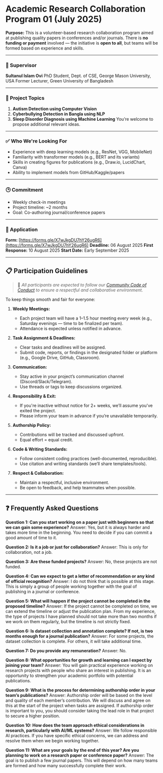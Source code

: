 # Academic Research Collaboration Program 01 (July 2025)

**Purpose:**
This is a volunteer-based research collaboration program aimed at publishing quality papers in conferences and/or journals.
There is **no funding or payment** involved — the initiative is **open to all**, but teams will be formed based on experience and skills.

---

### 🔬 Supervisor

**Sultanul Islam Ovi**
PhD Student, Dept. of CSE, George Mason University, USA
Former Lecturer, Green University of Bangladesh

---

### 📌 Project Topics

1. **Autism Detection using Computer Vision**
2. **Cyberbullying Detection in Bangla using NLP**
3. **Sleep Disorder Diagnosis using Machine Learning**
   You’re welcome to propose additional relevant ideas.

---

### ✅ Who We're Looking For

* Experience with deep learning models (e.g., ResNet, VGG, MobileNet)
* Familiarity with transformer models (e.g., BERT and its variants)
* Skills in creating figures for publications (e.g., Draw\.io, LucidChart, Canva)
* Ability to implement models from GitHub/Kaggle/papers

---

### 🕒 Commitment

* Weekly check-in meetings
* Project timeline: \~2 months
* Goal: Co-authoring journal/conference papers

---

### 📝 Application

**Form:** [https://forms.gle/X7wJkgDU7hY26ugR6](https://forms.gle/X7wJkgDU7hY26ugR6)
**Deadline:** 06 August 2025
**First Response:** 10 August 2025
**Start Date:** Early September 2025

---

## 📋 Participation Guidelines

> 🔗 *All participants are expected to follow our [Community Code of Conduct](https://github.com/aimlcommunitybd/public-docs/blob/main/legal/code-of-conduct.md) to ensure a respectful and collaborative environment.*

To keep things smooth and fair for everyone:

1. **Weekly Meetings:**

   * Each project team will have a 1–1.5 hour meeting every week (e.g., Saturday evenings — time to be finalized per team).
   * Attendance is expected unless notified in advance.

2. **Task Assignment & Deadlines:**

   * Clear tasks and deadlines will be assigned.
   * Submit code, reports, or findings in the designated folder or platform (e.g., Google Drive, GitHub, Classroom).

3. **Communication:**

   * Stay active in your project’s communication channel (Discord/Slack/Telegram).
   * Use threads or tags to keep discussions organized.

4. **Responsibility & Exit:**

   * If you're inactive without notice for 2+ weeks, we’ll assume you've exited the project.
   * Please inform your team in advance if you’re unavailable temporarily.

5. **Authorship Policy:**

   * Contributions will be tracked and discussed upfront.
   * Equal effort = equal credit.

6. **Code & Writing Standards:**

   * Follow consistent coding practices (well-documented, reproducible).
   * Use citation and writing standards (we’ll share templates/tools).

7. **Respect & Collaboration:**

   * Maintain a respectful, inclusive environment.
   * Be open to feedback, and help teammates when possible.

---

## ❓ Frequently Asked Questions

**Question 1: Can you start working on a paper just with beginners so that we can gain some experience?**
Answer: Yes, but it is always harder and takes more time in the beginning. You need to decide if you can commit a good amount of time to it.

**Question 2: Is it a job or just for collaboration?**
Answer: This is only for collaboration, not a job.

**Question 3: Are these funded projects?**
Answer: No, these projects are not funded.

**Question 4: Can we expect to get a letter of recommendation or any kind of official recognition?**
Answer: I do not think that is possible at this stage. This is simply a group of people working together with the goal of publishing in a journal or conference.

**Question 5: What will happen if the project cannot be completed in the proposed timeline?**
Answer: If the project cannot be completed on time, we can extend the timeline or adjust the publication plan. From my experience, the type of projects I have planned should not take more than two months if we work on them regularly, but the timeline is not strictly fixed. 

**Question 6: Is dataset collection and annotation complete? If not, is two months enough for a journal publication?**
Answer: For some projects, the dataset collection is complete. For others, it will take additional time.

**Question 7: Do you provide any remuneration?**
Answer: No.

**Question 8: What opportunities for growth and learning can I expect by joining your team?**
Answer: You will gain practical experience working on research projects with people who share an interest in publishing. It is an opportunity to strengthen your academic portfolio with potential publications.

**Question 9: What is the process for determining authorship order in your team’s publications?**
Answer: Authorship order will be based on the level and quality of each member’s contribution. We will discuss and agree on this at the start of the project when tasks are assigned. If authorship order is important to you, you should consider taking the lead role in that project to secure a higher position.

**Question 10: How does the team approach ethical considerations in research, particularly with AI/ML systems?**
Answer: We follow responsible AI practices. If you have specific ethical concerns, we can address and resolve them when we begin working together.

**Question 11: What are your goals by the end of this year? Are you planning to work on a research paper or conference paper?**
Answer: The goal is to publish a few journal papers. This will depend on how many teams are formed and how many successfully complete their work.
